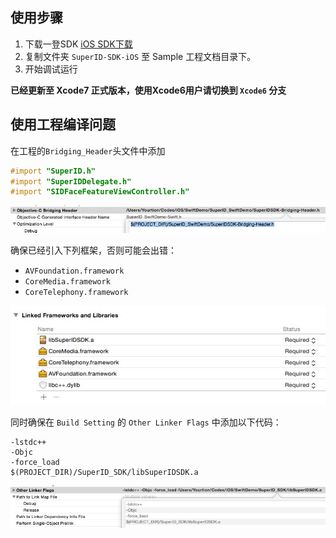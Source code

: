 ## 使用步骤

1. 下载一登SDK [iOS SDK下载](https://github.com/SuperID/superid-ios-sdk/archive/master.zip)
2. 复制文件夹 `SuperID-SDK-iOS` 至 Sample 工程文档目录下。
3. 开始调试运行

**已经更新至 Xcode7 正式版本，使用Xcode6用户请切换到 `Xcode6` 分支**

## 使用工程编译问题

在工程的```Bridging_Header```头文件中添加

```objective-c
#import "SuperID.h"
#import "SuperIDDelegate.h"
#import "SIDFaceFeatureViewController.h"
```

![](ScreenShot/Header.JPG)

确保已经引入下列框架，否则可能会出错：

- `AVFoundation.framework`
- `CoreMedia.framework`
- `CoreTelephony.framework`

![](ScreenShot/Frameworks.JPG)

同时确保在 `Build Setting` 的 `Other Linker Flags` 中添加以下代码：

```
-lstdc++
-Objc
-force_load
$(PROJECT_DIR)/SuperID_SDK/libSuperIDSDK.a
```

![](ScreenShot/LinkFlag.JPG)



